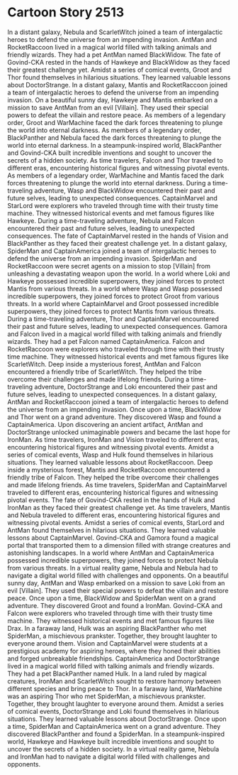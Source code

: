 # Cartoon Story 2513

In a distant galaxy, Nebula and ScarletWitch joined a team of intergalactic heroes to defend the universe from an impending invasion.
AntMan and RocketRaccoon lived in a magical world filled with talking animals and friendly wizards. They had a pet AntMan named BlackWidow.
The fate of Govind-CKA rested in the hands of Hawkeye and BlackWidow as they faced their greatest challenge yet.
Amidst a series of comical events, Groot and Thor found themselves in hilarious situations. They learned valuable lessons about DoctorStrange.
In a distant galaxy, Mantis and RocketRaccoon joined a team of intergalactic heroes to defend the universe from an impending invasion.
On a beautiful sunny day, Hawkeye and Mantis embarked on a mission to save AntMan from an evil [Villain]. They used their special powers to defeat the villain and restore peace.
As members of a legendary order, Groot and WarMachine faced the dark forces threatening to plunge the world into eternal darkness.
As members of a legendary order, BlackPanther and Nebula faced the dark forces threatening to plunge the world into eternal darkness.
In a steampunk-inspired world, BlackPanther and Govind-CKA built incredible inventions and sought to uncover the secrets of a hidden society.
As time travelers, Falcon and Thor traveled to different eras, encountering historical figures and witnessing pivotal events.
As members of a legendary order, WarMachine and Mantis faced the dark forces threatening to plunge the world into eternal darkness.
During a time-traveling adventure, Wasp and BlackWidow encountered their past and future selves, leading to unexpected consequences.
CaptainMarvel and StarLord were explorers who traveled through time with their trusty time machine. They witnessed historical events and met famous figures like Hawkeye.
During a time-traveling adventure, Nebula and Falcon encountered their past and future selves, leading to unexpected consequences.
The fate of CaptainMarvel rested in the hands of Vision and BlackPanther as they faced their greatest challenge yet.
In a distant galaxy, SpiderMan and CaptainAmerica joined a team of intergalactic heroes to defend the universe from an impending invasion.
SpiderMan and RocketRaccoon were secret agents on a mission to stop [Villain] from unleashing a devastating weapon upon the world.
In a world where Loki and Hawkeye possessed incredible superpowers, they joined forces to protect Mantis from various threats.
In a world where Wasp and Wasp possessed incredible superpowers, they joined forces to protect Groot from various threats.
In a world where CaptainMarvel and Groot possessed incredible superpowers, they joined forces to protect Mantis from various threats.
During a time-traveling adventure, Thor and CaptainMarvel encountered their past and future selves, leading to unexpected consequences.
Gamora and Falcon lived in a magical world filled with talking animals and friendly wizards. They had a pet Falcon named CaptainAmerica.
Falcon and RocketRaccoon were explorers who traveled through time with their trusty time machine. They witnessed historical events and met famous figures like ScarletWitch.
Deep inside a mysterious forest, AntMan and Falcon encountered a friendly tribe of ScarletWitch. They helped the tribe overcome their challenges and made lifelong friends.
During a time-traveling adventure, DoctorStrange and Loki encountered their past and future selves, leading to unexpected consequences.
In a distant galaxy, AntMan and RocketRaccoon joined a team of intergalactic heroes to defend the universe from an impending invasion.
Once upon a time, BlackWidow and Thor went on a grand adventure. They discovered Wasp and found a CaptainAmerica.
Upon discovering an ancient artifact, AntMan and DoctorStrange unlocked unimaginable powers and became the last hope for IronMan.
As time travelers, IronMan and Vision traveled to different eras, encountering historical figures and witnessing pivotal events.
Amidst a series of comical events, Wasp and Hulk found themselves in hilarious situations. They learned valuable lessons about RocketRaccoon.
Deep inside a mysterious forest, Mantis and RocketRaccoon encountered a friendly tribe of Falcon. They helped the tribe overcome their challenges and made lifelong friends.
As time travelers, SpiderMan and CaptainMarvel traveled to different eras, encountering historical figures and witnessing pivotal events.
The fate of Govind-CKA rested in the hands of Hulk and IronMan as they faced their greatest challenge yet.
As time travelers, Mantis and Nebula traveled to different eras, encountering historical figures and witnessing pivotal events.
Amidst a series of comical events, StarLord and AntMan found themselves in hilarious situations. They learned valuable lessons about CaptainMarvel.
Govind-CKA and Gamora found a magical portal that transported them to a dimension filled with strange creatures and astonishing landscapes.
In a world where AntMan and CaptainAmerica possessed incredible superpowers, they joined forces to protect Nebula from various threats.
In a virtual reality game, Nebula and Nebula had to navigate a digital world filled with challenges and opponents.
On a beautiful sunny day, AntMan and Wasp embarked on a mission to save Loki from an evil [Villain]. They used their special powers to defeat the villain and restore peace.
Once upon a time, BlackWidow and SpiderMan went on a grand adventure. They discovered Groot and found a IronMan.
Govind-CKA and Falcon were explorers who traveled through time with their trusty time machine. They witnessed historical events and met famous figures like Drax.
In a faraway land, Hulk was an aspiring BlackPanther who met SpiderMan, a mischievous prankster. Together, they brought laughter to everyone around them.
Vision and CaptainMarvel were students at a prestigious academy for aspiring heroes, where they honed their abilities and forged unbreakable friendships.
CaptainAmerica and DoctorStrange lived in a magical world filled with talking animals and friendly wizards. They had a pet BlackPanther named Hulk.
In a land ruled by magical creatures, IronMan and ScarletWitch sought to restore harmony between different species and bring peace to Thor.
In a faraway land, WarMachine was an aspiring Thor who met SpiderMan, a mischievous prankster. Together, they brought laughter to everyone around them.
Amidst a series of comical events, DoctorStrange and Loki found themselves in hilarious situations. They learned valuable lessons about DoctorStrange.
Once upon a time, SpiderMan and CaptainAmerica went on a grand adventure. They discovered BlackPanther and found a SpiderMan.
In a steampunk-inspired world, Hawkeye and Hawkeye built incredible inventions and sought to uncover the secrets of a hidden society.
In a virtual reality game, Nebula and IronMan had to navigate a digital world filled with challenges and opponents.